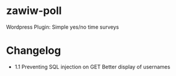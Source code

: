 zawiw-poll
==========

Wordpress Plugin: Simple yes/no time surveys

Changelog
=========
 * 1.1
 Preventing SQL injection on GET
 Better display of usernames
